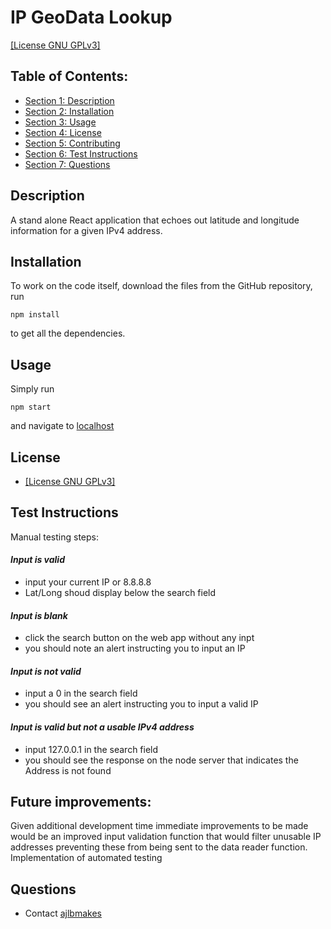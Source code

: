 
# IP GeoData Lookup
[[License GNU GPLv3]](./LICENSE)

## Table of Contents:

- [Section 1: Description](#Description)
- [Section 2: Installation](#Installation)
- [Section 3: Usage](#Usage)
- [Section 4: License](#License)
- [Section 5: Contributing](#Contributing)
- [Section 6: Test Instructions](#Test-Instructions)
- [Section 7: Questions](#Questions)

## Description
A stand alone React application that echoes out latitude and longitude information for a given IPv4 address. 


## Installation
To work on the code itself, download the files from the GitHub repository, run 
```
npm install 
```
to get all the dependencies.


## Usage
Simply run 
```
npm start
```
and navigate to [localhost](https://localhost:3000)

## License
* [[License GNU GPLv3]](./LICENSE)

## Test Instructions
Manual testing steps:
#### *Input is valid*
- input your current IP or 8.8.8.8
- Lat/Long shoud display below the search field
#### *Input is blank*
- click the search button on the web app without any inpt
- you should note an alert instructing you to input an IP
#### *Input is not valid*
- input a 0 in the search field
- you should see an alert instructing you to input a valid IP
#### *Input is valid but not a usable IPv4 address*
- input 127.0.0.1 in the search field
- you should see the response on the node server that indicates the Address is not found


## Future improvements:
Given additional development time immediate improvements to be made would be an improved input validation function that would filter unusable IP addresses preventing these from being sent to the data reader function. 
Implementation of automated testing


## Questions
* Contact [ajlbmakes](https://github.com/ajlbmakes)

  
